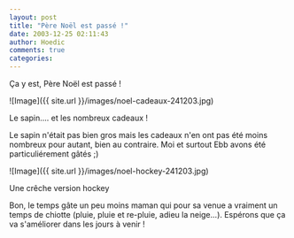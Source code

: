 ```yaml
---
layout: post
title: "Père Noël est passé !"
date: 2003-12-25 02:11:43
author: Hoedic
comments: true
categories: 
---
```



Ça y est, Père Noël est passé !

![Image]({{ site.url }}/images/noel-cadeaux-241203.jpg)
<div class="photoattrib">Le sapin.... et les nombreux cadeaux !</div>



Le sapin n'était pas bien gros mais les cadeaux n'en ont pas été moins nombreux pour autant, bien au contraire. Moi et surtout Ebb avons été particuliérement gâtés ;)

![Image]({{ site.url }}/images/noel-hockey-241203.jpg)
<div class="photoattrib">Une crêche version hockey</div>



Bon, le temps gâte un peu moins maman qui pour sa venue a vraiment un temps de chiotte (pluie, pluie et re-pluie, adieu la neige...). Espérons que ça va s'améliorer dans les jours à venir !

